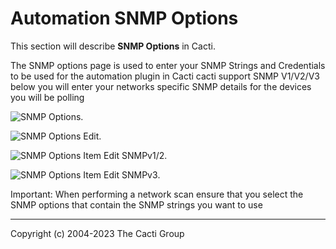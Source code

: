 # Automation SNMP Options

This section will describe **SNMP Options** in Cacti.

The SNMP options page is used to enter your SNMP Strings and Credentials to be
used for the automation plugin in Cacti cacti support SNMP V1/V2/V3 below you
will enter your networks specific SNMP details for the devices you will be
polling

![SNMP Options](images/automation-snmp-options.png).

![SNMP Options Edit](images/automation-snmp-options-edit1.png).

![SNMP Options Item Edit SNMPv1/2](images/automation-snmp-options-edit2.png).

![SNMP Options Item Edit SNMPv3](images/automation-snmp-options-edit3.png).

Important: When performing a network scan ensure that you select the SNMP
options that contain the SNMP strings you want to use

---
Copyright (c) 2004-2023 The Cacti Group
